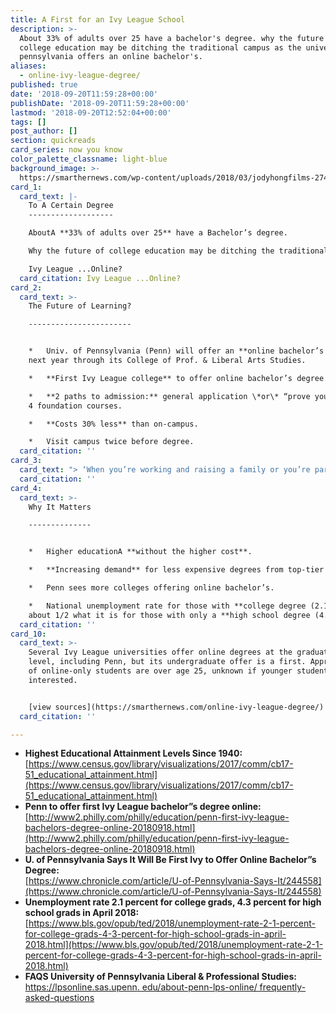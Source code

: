 ```yaml
---
title: A First for an Ivy League School
description: >-
  About 33% of adults over 25 have a bachelor's degree. why the future of
  college education may be ditching the traditional campus as the university of
  pennsylvania offers an online bachelor's.
aliases:
  - online-ivy-league-degree/
published: true
date: '2018-09-20T11:59:28+00:00'
publishDate: '2018-09-20T11:59:28+00:00'
lastmod: '2018-09-20T12:52:04+00:00'
tags: []
post_author: []
section: quickreads
card_series: now you know
color_palette_classname: light-blue
background_image: >-
  https://smarthernews.com/wp-content/uploads/2018/03/jodyhongfilms-274059-unsplash-scaled.jpg
card_1:
  card_text: |-
    To A Certain Degree
    -------------------

    AboutA **33% of adults over 25** have a Bachelor’s degree.

    Why the future of college education may be ditching the traditional campus.

    Ivy League ...Online?
  card_citation: Ivy League ...Online?
card_2:
  card_text: >-
    The Future of Learning?

    -----------------------


    *   Univ. of Pennsylvania (Penn) will offer an **online bachelor’s degree**
    next year through its College of Prof. & Liberal Arts Studies.

    *   **First Ivy League college** to offer online bachelor’s degree.

    *   **2 paths to admission:** general application \*or\* “prove your way” in
    4 foundation courses.

    *   **Costs 30% less** than on-campus.

    *   Visit campus twice before degree.
  card_citation: ''
card_3:
  card_text: "> ‘When you’re working and raising a family or you’re part of the sandwich generation, it really makes it very difficult to get through the 30 to 36 courses needed to get an undergraduate degree. And it’s not terribly affordable.’\n> \n> Nora E. Lewis, vice dean of professional and liberal education at the University of Pennsylvania"
  card_citation: ''
card_4:
  card_text: >-
    Why It Matters

    --------------


    *   Higher educationA **without the higher cost**.

    *   **Increasing demand** for less expensive degrees from top-tier schools

    *   Penn sees more colleges offering online bachelor’s.

    *   National unemployment rate for those with **college degree (2.1%)**
    about 1/2 what it is for those with only a **high school degree (4.3%)**.
  card_citation: ''
card_10:
  card_text: >-
    Several Ivy League universities offer online degrees at the graduate degree
    level, including Penn, but its undergraduate offer is a first. Approx. 80%
    of online-only students are over age 25, unknown if younger students will be
    interested.


    [view sources](https://smarthernews.com/online-ivy-league-degree/)
  card_citation: ''

---
```

*   **Highest Educational Attainment Levels Since 1940:** [https://www.census.gov/library/visualizations/2017/comm/cb17-51_educational_attainment.html](https://www.census.gov/library/visualizations/2017/comm/cb17-51_educational_attainment.html)
*   **Penn to offer first Ivy League bachelor”s degree online:**  
    [http://www2.philly.com/philly/education/penn-first-ivy-league-bachelors-degree-online-20180918.html](http://www2.philly.com/philly/education/penn-first-ivy-league-bachelors-degree-online-20180918.html)
*   **U. of Pennsylvania Says It Will Be First Ivy to Offer Online Bachelor”s Degree:**  
    [https://www.chronicle.com/article/U-of-Pennsylvania-Says-It/244558](https://www.chronicle.com/article/U-of-Pennsylvania-Says-It/244558)
*   **Unemployment rate 2.1 percent for college grads, 4.3 percent for high school grads in April 2018:**  
    [https://www.bls.gov/opub/ted/2018/unemployment-rate-2-1-percent-for-college-grads-4-3-percent-for-high-school-grads-in-april-2018.html](https://www.bls.gov/opub/ted/2018/unemployment-rate-2-1-percent-for-college-grads-4-3-percent-for-high-school-grads-in-april-2018.html)
*   **FAQS University of Pennsylvania Liberal & Professional Studies:**  
    [https://lpsonline.sas.upenn. edu/about-penn-lps-online/ frequently-asked-questions](https://lpsonline.sas.upenn.)